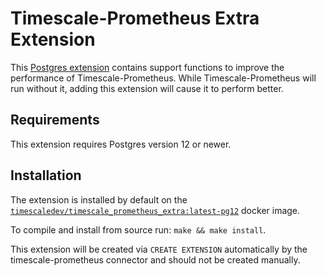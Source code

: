 # Timescale-Prometheus Extra Extension #

This [Postgres extension](https://www.postgresql.org/docs/12/extend-extensions.html)
contains support functions to improve the performance of Timescale-Prometheus.
While Timescale-Prometheus will run without it, adding this extension will
cause it to perform better.

## Requirements ##

This extension requires Postgres version 12 or newer.

## Installation ##

The extension is installed by default on the
[`timescaledev/timescale_prometheus_extra:latest-pg12`](https://hub.docker.com/r/timescaledev/timescale_prometheus_extra) docker image.

To compile and install from source run: `make && make install`.

This extension will be created via `CREATE EXTENSION` automatically by the timescale-prometheus connector and should not be created manually.
